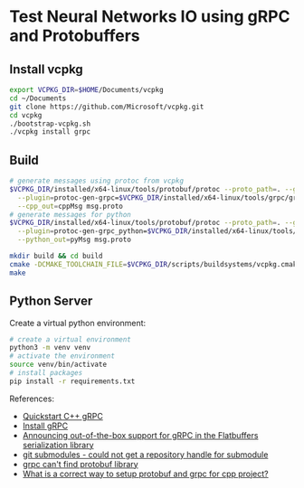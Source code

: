 # Test Neural Networks IO using gRPC and Protobuffers

## Install vcpkg

``` sh
export VCPKG_DIR=$HOME/Documents/vcpkg
cd ~/Documents
git clone https://github.com/Microsoft/vcpkg.git
cd vcpkg
./bootstrap-vcpkg.sh
./vcpkg install grpc
```

## Build

``` sh
# generate messages using protoc from vcpkg
$VCPKG_DIR/installed/x64-linux/tools/protobuf/protoc --proto_path=. --grpc_out=cppMsg \
  --plugin=protoc-gen-grpc=$VCPKG_DIR/installed/x64-linux/tools/grpc/grpc_cpp_plugin \
  --cpp_out=cppMsg msg.proto
# generate messages for python
$VCPKG_DIR/installed/x64-linux/tools/protobuf/protoc --proto_path=. --grpc_python_out=pyMsg \
  --plugin=protoc-gen-grpc_python=$VCPKG_DIR/installed/x64-linux/tools/grpc/grpc_python_plugin \
  --python_out=pyMsg msg.proto

mkdir build && cd build
cmake -DCMAKE_TOOLCHAIN_FILE=$VCPKG_DIR/scripts/buildsystems/vcpkg.cmake ..
make
```

## Python Server

Create a virtual python environment:

``` sh
# create a virtual environment
python3 -m venv venv
# activate the environment
source venv/bin/activate
# install packages
pip install -r requirements.txt
```

References:

* [Quickstart C++ gRPC](https://grpc.io/docs/languages/cpp/quickstart/)
* [Install gRPC](https://grpc.io/blog/installation/)
* [Announcing out-of-the-box support for gRPC in the Flatbuffers serialization library](https://grpc.io/blog/grpc-flatbuffers/)
* [git submodules - could not get a repository handle for submodule](https://stackoverflow.com/questions/75769128/git-submodules-could-not-get-a-repository-handle-for-submodule)
* [grpc can't find protobuf library](https://stackoverflow.com/questions/62245040/grpc-cant-find-protobuf-library)
* [What is a correct way to setup protobuf and grpc for cpp project?](https://stackoverflow.com/questions/70700592/what-is-a-correct-way-to-setup-protobuf-and-grpc-for-cpp-project)
